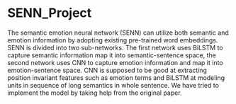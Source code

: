 # SENN_Project
The semantic emotion neural network (SENN) can utilize both semantic and emotion information by adopting existing pre-trained word embeddings. SENN is divided into two sub-networks. The first network uses BiLSTM to capture semantic information map it into semantic-sentence space, the second network uses CNN to capture emotion information and map it into emotion-sentence space. CNN is supposed to be good at extracting position invariant features such as emotion terms and BiLSTM at modeling units in sequence of long semantics in whole sentence. We have tried to implement the model by taking help from the original paper.

